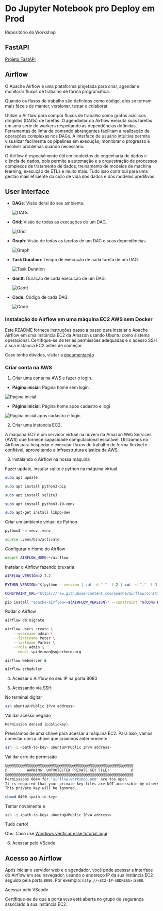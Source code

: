# Do Jupyter Notebook pro Deploy em Prod

Repositório do Workshop

## FastAPI

[Projeto FastAPI](https://github.com/lvgalvao/API-Do-Jupyter-Notebook-Pro-Deploy)

##  Airflow

O Apache Airflow é uma plataforma projetada para criar, agendar e monitorar fluxos de trabalho de forma programática.

Quando os fluxos de trabalho são definidos como código, eles se tornam mais fáceis de manter, versionar, testar e colaborar.

Utilize o Airflow para compor fluxos de trabalho como grafos acíclicos dirigidos (DAGs) de tarefas. O agendador do Airflow executa suas tarefas em uma série de workers respeitando as dependências definidas. Ferramentas de linha de comando abrangentes facilitam a realização de operações complexas nos DAGs. A interface de usuário intuitiva permite visualizar facilmente os pipelines em execução, monitorar o progresso e resolver problemas quando necessário.

O Airflow é especialmente útil em contextos de engenharia de dados e ciência de dados, pois permite a automação e a orquestração de processos complexos de tratamento de dados, treinamento de modelos de machine learning, execução de ETLs e muito mais. Tudo isso contribui para uma gestão mais eficiente do ciclo de vida dos dados e dos modelos preditivos.

## User Interface

- **DAGs**: Visão deral do seu ambiente.

  ![DAGs](https://raw.githubusercontent.com/apache/airflow/main/docs/apache-airflow/img/dags.png)

- **Grid**: Visão de todas as execuções de um DAG.

  ![Grid](https://raw.githubusercontent.com/apache/airflow/main/docs/apache-airflow/img/grid.png)

- **Graph**: Visão de todas as tarefas de um DAG e suas dependências.

  ![Graph](https://raw.githubusercontent.com/apache/airflow/main/docs/apache-airflow/img/graph.png)

- **Task Duration**: Tempo de execução de cada tarefa de um DAG.

  ![Task Duration](https://raw.githubusercontent.com/apache/airflow/main/docs/apache-airflow/img/duration.png)

- **Gantt**: Duração de cada execução de um DAG.

  ![Gantt](https://raw.githubusercontent.com/apache/airflow/main/docs/apache-airflow/img/gantt.png)

- **Code**: Código de cada DAG.

  ![Code](https://raw.githubusercontent.com/apache/airflow/main/docs/apache-airflow/img/code.png)

### Instalação do Airflow em uma máquina EC2 AWS sem Docker

Este README fornece instruções passo a passo para instalar o Apache Airflow em uma instância EC2 da Amazon usando Ubuntu como sistema operacional. Certifique-se de ter as permissões adequadas e o acesso SSH à sua instância EC2 antes de começar.

Caso tenha dúvidas, visitar a [documentação](https://airflow.apache.org/docs/apache-airflow/stable/start.html)

### Criar conta na AWS

1. Criar uma [conta na AWS](https://www.googleadservices.com/pagead/aclk?sa=L&ai=DChcSEwjAsan6qK2CAxWznVoFHQsWDoQYABAAGgJ2dQ&ase=2&gclid=EAIaIQobChMIwLGp-qitggMVs51aBR0LFg6EEAAYASAAEgKmIvD_BwE&ohost=www.google.com&cid=CAASJORoDeOFQkYZaTPYRdzliq9Zx_XBUo7PjMlTDdyGYQmvH8K9Gg&sig=AOD64_3UuKgxK2EF8RXgITpJ7PsabxFV0A&q&nis=4&adurl&ved=2ahUKEwjhmp_6qK2CAxU6rpUCHSP5D5QQ0Qx6BAgGEAE) e fazer o login.

- **Página inicial**: Página home sem login.

![Página inicial](assets/aws-registrar-conta.png)

- **Página inicial**: Página home após cadastro e logi

![Página inicial após cadastro e login](assets/painel-principal.png)

2. Criar uma instancia EC2.

A máquina EC2 é um servidor virtual na nuvem da Amazon Web Services (AWS) que fornece capacidade computacional escalável. Utilizamos no Airflow para hospedar e executar fluxos de trabalho de forma flexível e confiável, aproveitando a infraestrutura elástica da AWS.

3. Instalando o Airflow na nossa máquina

Fazer update, instalar sqlite e python na máquina virtual

```bash
sudo apt update

sudo apt install python3-pip

sudo apt install sqlite3

sudo apt install python3.10-venv

sudo apt-get install libpq-dev
```

Criar um ambiente virtual de Python

```bash
python3 -m venv .venv

source .venv/bin/activate
```

Configurar o Home do Airflow

```bash
export AIRFLOW_HOME=~/airflow
```

Instalar o Airflow fazendo bruxaria

```bash
AIRFLOW_VERSION=2.7.2

PYTHON_VERSION="$(python --version | cut -d " " -f 2 | cut -d "." -f 1-2)"

CONSTRAINT_URL="https://raw.githubusercontent.com/apache/airflow/constraints-${AIRFLOW_VERSION}/constraints-${PYTHON_VERSION}.txt"

pip install "apache-airflow==${AIRFLOW_VERSION}" --constraint "${CONSTRAINT_URL}"
```

Rodar o Airflow

```bash
airflow db migrate

airflow users create \
    --username admin \
    --firstname Peter \
    --lastname Parker \
    --role Admin \
    --email spiderman@superhero.org

airflow webserver &

airflow scheduler
```

4. Acessar o Airflow no seu IP na porta 8080

5. Acessando via SSH

No terminal digitar

```bash
ssh ubuntu@<Public IPv4 address>
```

Vai dar acesso negado

``` 
Permission denied (publickey).
```

Previsamos de uma chave para acessar a máquina EC2. Para isso, vamos conectar com a chave que criamnos anteriormente.

```bash
ssh -i <path-to-key> ubuntu@<Public IPv4 address>
```

Vai dar erro de permissão

```bash
@@@@@@@@@@@@@@@@@@@@@@@@@@@@@@@@@@@@@@@@@@@@@@@@@@@@@@@@@@@
@         WARNING: UNPROTECTED PRIVATE KEY FILE!          @
@@@@@@@@@@@@@@@@@@@@@@@@@@@@@@@@@@@@@@@@@@@@@@@@@@@@@@@@@@@
Permissions 0644 for 'airflow-workshop.pem' are too open.
It is required that your private key files are NOT accessible by others.
This private key will be ignored.
```

```bash
chmod 0400 <path-to-key>
```

Tentar novamente e

```
ssh -i <path-to-key> ubuntu@<Public IPv4 address>
```

Tudo certo!

Obs: Caso use [Windows verificar esse tutorial aqui](https://www.youtube.com/watch?v=kzLRxVgos2M)


6) Acessar pelo VScode

## Acesso ao Airflow

Após iniciar o servidor web e o agendador, você pode acessar a interface do Airflow em seu navegador, usando o endereço IP da sua instância EC2 seguido pela porta `8080`. Por exemplo: `http://<EC2-IP-ADDRESS>:8080`.

Acessar pelo VScode

Certifique-se de que a porta `8080` está aberta no grupo de segurança associado à sua instância EC2.
